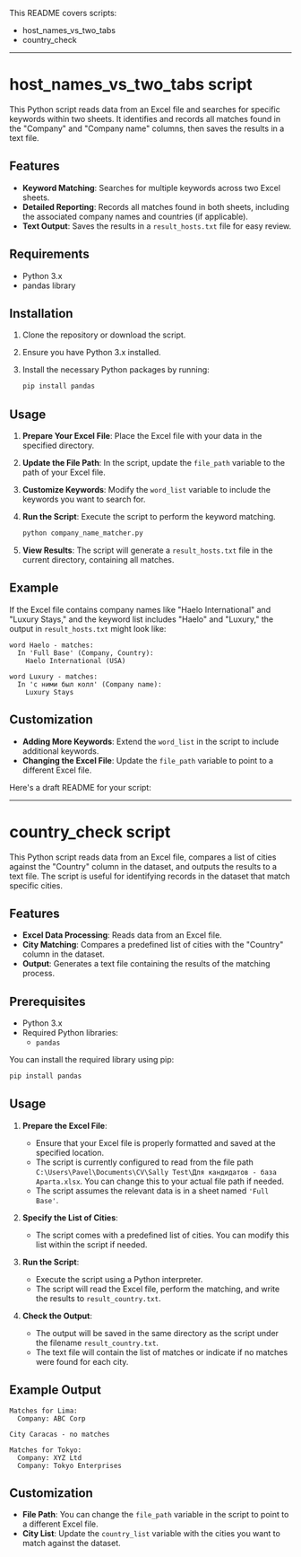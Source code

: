 This README covers scripts:
- host_names_vs_two_tabs
- country_check


---

# host_names_vs_two_tabs script


This Python script reads data from an Excel file and searches for specific keywords within two sheets. It identifies and records all matches found in the "Company" and "Company name" columns, then saves the results in a text file.

## Features

- **Keyword Matching**: Searches for multiple keywords across two Excel sheets.
- **Detailed Reporting**: Records all matches found in both sheets, including the associated company names and countries (if applicable).
- **Text Output**: Saves the results in a `result_hosts.txt` file for easy review.

## Requirements

- Python 3.x
- pandas library

## Installation

1. Clone the repository or download the script.
2. Ensure you have Python 3.x installed.
3. Install the necessary Python packages by running:

   ```bash
   pip install pandas
   ```

## Usage

1. **Prepare Your Excel File**: Place the Excel file with your data in the specified directory.

2. **Update the File Path**: In the script, update the `file_path` variable to the path of your Excel file.

3. **Customize Keywords**: Modify the `word_list` variable to include the keywords you want to search for.

4. **Run the Script**: Execute the script to perform the keyword matching.

   ```bash
   python company_name_matcher.py
   ```

5. **View Results**: The script will generate a `result_hosts.txt` file in the current directory, containing all matches.

## Example

If the Excel file contains company names like "Haelo International" and "Luxury Stays," and the keyword list includes "Haelo" and "Luxury," the output in `result_hosts.txt` might look like:

```
word Haelo - matches:
  In 'Full Base' (Company, Country):
    Haelo International (USA)
    
word Luxury - matches:
  In 'с ними был колл' (Company name):
    Luxury Stays
```

## Customization

- **Adding More Keywords**: Extend the `word_list` in the script to include additional keywords.
- **Changing the Excel File**: Update the `file_path` variable to point to a different Excel file.

Here's a draft README for your script:

---

# country_check script

This Python script reads data from an Excel file, compares a list of cities against the "Country" column in the dataset, and outputs the results to a text file. The script is useful for identifying records in the dataset that match specific cities.

## Features

- **Excel Data Processing**: Reads data from an Excel file.
- **City Matching**: Compares a predefined list of cities with the "Country" column in the dataset.
- **Output**: Generates a text file containing the results of the matching process.

## Prerequisites

- Python 3.x
- Required Python libraries:
  - `pandas`

You can install the required library using pip:

```bash
pip install pandas
```

## Usage

1. **Prepare the Excel File**: 
   - Ensure that your Excel file is properly formatted and saved at the specified location. 
   - The script is currently configured to read from the file path `C:\Users\Pavel\Documents\CV\Sally Test\Для кандидатов - база Aparta.xlsx`. You can change this to your actual file path if needed.
   - The script assumes the relevant data is in a sheet named `'Full Base'`.

2. **Specify the List of Cities**:
   - The script comes with a predefined list of cities. You can modify this list within the script if needed.

3. **Run the Script**:
   - Execute the script using a Python interpreter. 
   - The script will read the Excel file, perform the matching, and write the results to `result_country.txt`.

4. **Check the Output**:
   - The output will be saved in the same directory as the script under the filename `result_country.txt`.
   - The text file will contain the list of matches or indicate if no matches were found for each city.

## Example Output

```text
Matches for Lima:
  Company: ABC Corp

City Caracas - no matches

Matches for Tokyo:
  Company: XYZ Ltd
  Company: Tokyo Enterprises
```

## Customization

- **File Path**: You can change the `file_path` variable in the script to point to a different Excel file.
- **City List**: Update the `country_list` variable with the cities you want to match against the dataset.
